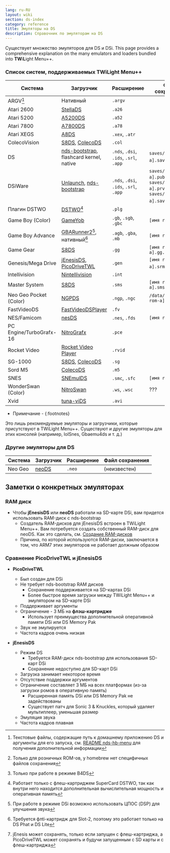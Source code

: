```yaml
---
lang: ru-RU
layout: wiki
section: ds-index
category: reference
title: Эмуляторы на DS
description: Справочник по эмуляторам на DS
---
```


Существует множество эмуляторов для DS и DSi. This page provides a comprehensive explanation on the many emulators and loaders bundled into **TW**i**L**ight Menu++.

### Список систем, поддерживаемых TWiLight Menu++

| Система                 | Загрузчик                                        | Расширение                             | Файл сохранения                                                               |
| ----------------------- | ------------------------------------------------ | -------------------------------------- | ----------------------------------------------------------------------------- |
| ARGV[^1]                | Нативный                                         | `.argv`                                |                                                                               |
| Atari 2600              | [StellaDS][stellads]                             | `.a26`                                 |                                                                               |
| Atari 5200              | [A5200DS][a5200ds]                               | `.a52`                                 |                                                                               |
| Atari 7800              | [A7800DS][a7800ds]                               | `.a78`                                 |                                                                               |
| Atari XEGS              | [A8DS][a8ds]                                     | `.xex`, `.atr`                         |                                                                               |
| ColecoVision            | [S8DS][s8ds], [ColecoDS][colecods]               | `.col`                                 |                                                                               |
| DS                      | [nds-bootstrap][ndsbs], flashcard kernel, native | `.nds`, `.dsi`, `.ids`, `.srl`, `.app` | `saves/[имя rom-a].sav`[^2]                                                   |
| DSiWare                 | [Unlaunch][unlaunch], [nds-bootstrap][ndsbs]     | `.nds`, `.dsi`, `.ids`, `.srl`, `.app` | `saves/[имя rom-a].pub`, `saves/[имя rom-a].prv`, `saves/[имя rom-a].sav`[^7] |
| Плагин DSTWO            | [DSTWO][dstwo][^3]                               | `.plg`                                 |                                                                               |
| Game Boy (Color)        | [GameYob][gameyob]                               | `.gb`, `.sgb`, `.gbc`                  | `[имя rom-a].sav`                                                             |
| Game Boy Advance        | [GBARunner2][gbarunner2][^4], нативный[^5]       | `.agb`, `.gba`, `.mb`                  | `[имя rom-a].sav`                                                             |
| Game Gear               | [S8DS][s8ds]                                     | `.gg`                                  | `[имя rom-a].gg.sav`                                                          |
| Genesis/Mega Drive      | [jEnesisDS][jenesis], [PicoDriveTWL][pdtwl]      | `.gen`                                 | `[имя rom-a].srm`[^6]                                                         |
| Intellivision           | [Nintellivision][nintellivision]                 | `.int`                                 |                                                                               |
| Master System           | [S8DS][s8ds]                                     | `.sms`                                 | `[имя rom-a].sms.sav`                                                         |
| Neo Geo Pocket (Color)  | [NGPDS][ngpds]                                   | `.ngp`, `.ngc`                         | `/data/ngpds/[имя rom-a].ngp.fla`                                             |
| FastVideoDS             | [FastVideoDSPlayer][fastvideodsplayer]           | `.fv`                                  |                                                                               |
| NES/Famicom             | [nesDS][nesds]                                   | `.nes`, `.fds`                         | `[имя rom-a].sav`                                                             |
| PC Engine/TurboGrafx-16 | [NitroGrafx][nitrografx]                         | `.pce`                                 |                                                                               |
| Rocket Video            | [Rocket Video Player][rvidplayer]                | `.rvid`                                |                                                                               |
| SG-1000                 | [S8DS][s8ds], [ColecoDS][colecods]               | `.sg`                                  |                                                                               |
| Sord M5                 | [ColecoDS][colecods]                             | `.m5`                                  |                                                                               |
| SNES                    | [SNEmulDS][snemulds]                             | `.smc`, `.sfc`                         | `[имя rom-a].srm`                                                             |
| WonderSwan (Color)      | [NitroSwan][nitroswan]                           | `.ws`, `.wsc`                          | ???                                                                           |
| Xvid                    | [tuna-viDS][tunavids]                            | `.avi`                                 |                                                                               |

- Примечание -
{:footnotes}

Это лишь рекомендуемые эмуляторы и загрузчики, которые присутствуют в TWiLight Menu++. Существуют и другие эмуляторы для этих консолей (например, lolSnes, Gbaemu4ds и т. д.)

### Другие эмуляторы для DS

| Система | Загрузчик      | Расширение | Файл сохранения |
| ------- | -------------- | ---------- | --------------- |
| Neo Geo | [neoDS][neods] | `.neo`     | (неизвестен)    |

## Заметки о конкретных эмуляторах
### RAM диск
- Чтобы **jEnesisDS** или **neoDS** работали на SD-карте DSi, вам придется использовать RAM-диск с nds-bootstrap
   - Создатель RAM-дисков для jEnesisDS встроен в TWiLight Menu++. Вам потребуется создать собственный RAM-диск для neoDS. Как это сделать, см. [Создание RAM-дисков](../twilightmenu/creating-ram-disks)
   - Причина, по которой используются RAM-диски, заключается в том, что ARM7 этих эмуляторов не работает должным образом

### Сравнение PicoDriveTWL и jEnesisDS
- **PicoDriveTWL**
   - Был создан для DSi
   - Не требует nds-bootstrap RAM дисков
      - Сохранение поддерживается на SD-картах DSi
      - Более быстрое время загрузки между TWiLight Menu++ и эмулятором на SD-карте DSi
   - Поддерживает аргументы
   - Ограничение - 3 МБ на **флэш-картридже**
      - Использует преимущества дополнительной оперативной памяти DSi или DS Memory Pak
   - Звук не эмулируется
   - Частота кадров очень низкая

- **jEnesisDS**
   - Режим DS
      - Требуется RAM-диск nds-bootstrap для использования SD-карт DSi
      - Сохранение недоступно для SD-карт DSi
   - Загрузка занимает некоторое время
   - Отсутствие поддержки аргументов
   - Ограничение составляет 3 МБ на всех платформах (из-за загрузки ромов в оперативную память)
      - Расширенная память DSi или DS Memory Pak не задействованы
      - Существует патч для Sonic 3 & Knuckles, который удаляет мультиплеер, уменьшая размер
   - Эмуляция звука
   - Частота кадров плавная


<!-- Links for tables -->
[^1]: Текстовые файлы, содержащие путь к домашнему приложению DS и аргументы для его запуска, см. [README nds-hb-menu](https://github.com/devkitPro/nds-hb-menu#passing-arguments) для получения дополнительной информации
[^2]: Только для розничных ROM-ов, у homebrew нет специфичных файлов сохранения
[^7]: Только при работе в режиме B4DS
[^3]: Работает только с флеш-картриджем SuperCard DSTWO, так как внутри него находится дополнительная вычислительная мощность и оперативная память
[^4]: При работе в режиме DSi возможно использовать ЦПОС (DSP) для улучшения звука
[^5]: Требуется флti-картридж для Slot-2, поэтому это работает только на DS Phat и DS Lite
[^6]: jEnesis может сохранять, только если запущен с флеш-картриджа, а PicoDriveTWL может сохранять и будучи запущенным с SD карты и с флеш-картриджа

[a5200ds]: https://github.com/wavemotion-dave/A5200DS
[a7800ds]: https://github.com/wavemotion-dave/A7800DS
[a8ds]: https://github.com/wavemotion-dave/A8DS
[colecods]: https://github.com/wavemotion-dave/ColecoDS
[dstwo]: http://eng.supercard.sc
[fastvideodsplayer]: https://github.com/Gericom/FastVideoDSPlayer
[gameyob]: https://github.com/Drenn1/GameYob
[gbarunner2]: https://github.com/Gericom/GBARunner2
[jenesis]: https://www.gamebrew.org/wiki/JEnesisDS
[ndsbs]: https://github.com/DS-Homebrew/nds-bootstrap
[nesds]: https://github.com/DS-Homebrew/NesDS
[ngpds]: https://github.com/FluBBaOfWard/NGPDS
[nitrografx]: https://www.gamebrew.org/wiki/NitroGrafx
[nitroswan]: https://github.com/FluBBaOfWard/NitroSwan
[pdtwl]: https://github.com/DS-Homebrew/PicoDriveTWL
[rvidplayer]: https://gbatemp.net/threads/539163
[s8ds]: https://github.com/FluBBaOfWard/S8DS
[snemulds]: https://www.gamebrew.org/wiki/SnemulDS_-_Revival
[stellads]: https://github.com/wavemotion-dave/StellaDS
[unlaunch]: https://problemkaputt.de/unlaunch.htm
[neods]: https://www.gamebrew.org/wiki/NeoDS
[nintellivision]: https://github.com/wavemotion-dave/NINTV-DS
[tunavids]: https://github.com/chishm/tuna-vids

